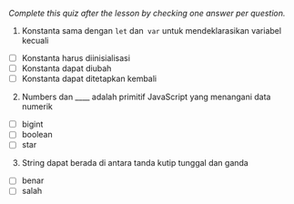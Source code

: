 *Complete this quiz after the lesson by checking one answer per question.*

1. Konstanta sama dengan `let` dan` var` untuk mendeklarasikan variabel kecuali

- [ ] Konstanta harus diinisialisasi
- [ ] Konstanta dapat diubah
- [ ] Konstanta dapat ditetapkan kembali

2. Numbers dan ____ adalah primitif JavaScript yang menangani data numerik

- [ ] bigint
- [ ] boolean
- [ ] star

3. String dapat berada di antara tanda kutip tunggal dan ganda

- [ ] benar
- [ ] salah
